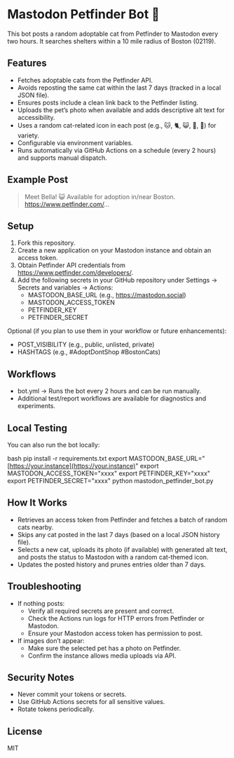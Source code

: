 # Mastodon Petfinder Bot 🐾

This bot posts a random adoptable cat from Petfinder to Mastodon every two hours. It searches shelters within a 10 mile radius of Boston (02119).

## Features
- Fetches adoptable cats from the Petfinder API.
- Avoids reposting the same cat within the last 7 days (tracked in a local JSON file).
- Ensures posts include a clean link back to the Petfinder listing.
- Uploads the pet’s photo when available and adds descriptive alt text for accessibility.
- Uses a random cat-related icon in each post (e.g., 🐱, 🐈, 😺, 🐾, 🧶) for variety.
- Configurable via environment variables.
- Runs automatically via GitHub Actions on a schedule (every 2 hours) and supports manual dispatch.

## Example Post
> Meet Bella! 😺 Available for adoption in/near Boston.  
> https://www.petfinder.com/...

## Setup
1. Fork this repository.
2. Create a new application on your Mastodon instance and obtain an access token.
3. Obtain Petfinder API credentials from https://www.petfinder.com/developers/.
4. Add the following secrets in your GitHub repository under Settings → Secrets and variables → Actions:
    - MASTODON_BASE_URL (e.g., https://mastodon.social)
    - MASTODON_ACCESS_TOKEN
    - PETFINDER_KEY
    - PETFINDER_SECRET

Optional (if you plan to use them in your workflow or future enhancements):
- POST_VISIBILITY (e.g., public, unlisted, private)
- HASHTAGS (e.g., #AdoptDontShop #BostonCats)

## Workflows
- bot.yml → Runs the bot every 2 hours and can be run manually.
- Additional test/report workflows are available for diagnostics and experiments.

## Local Testing
You can also run the bot locally:

bash pip install -r requirements.txt export MASTODON_BASE_URL="[https://your.instance](https://your.instance)" export MASTODON_ACCESS_TOKEN="xxxx" export PETFINDER_KEY="xxxx" export PETFINDER_SECRET="xxxx" python mastodon_petfinder_bot.py


## How It Works
- Retrieves an access token from Petfinder and fetches a batch of random cats nearby.
- Skips any cat posted in the last 7 days (based on a local JSON history file).
- Selects a new cat, uploads its photo (if available) with generated alt text, and posts the status to Mastodon with a random cat-themed icon.
- Updates the posted history and prunes entries older than 7 days.

## Troubleshooting
- If nothing posts:
    - Verify all required secrets are present and correct.
    - Check the Actions run logs for HTTP errors from Petfinder or Mastodon.
    - Ensure your Mastodon access token has permission to post.
- If images don’t appear:
    - Make sure the selected pet has a photo on Petfinder.
    - Confirm the instance allows media uploads via API.

## Security Notes
- Never commit your tokens or secrets.
- Use GitHub Actions secrets for all sensitive values.
- Rotate tokens periodically.

## License
MIT
